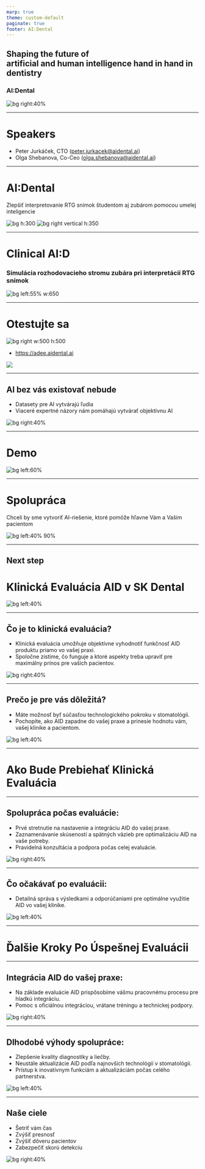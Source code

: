 ```yaml
---
marp: true
theme: custom-default
paginate: true
footer: AI:Dental
---
```


<!--_footer: "" -->

## Shaping the future of<br>artificial and human intelligence hand in hand in dentistry
### AI:Dental

![bg right:40%](img/mascot/AID_1.svg)

---

# Speakers
- Peter Jurkáček, CTO (peter.jurkacek@aidental.ai)
- Olga Shebanova, Co-Ceo (olga.shebanova@aidental.ai)

---

# AI:Dental
Zlepšiť interpretovanie RTG snímok študentom aj zubárom pomocou umelej inteligencie

![bg h:300](img/edu/3.png)
![bg right vertical h:350](img/edu/4.png)

---

# Clinical AI:D
### Simulácia rozhodovacieho stromu zubára pri interpretácií RTG snímok

![bg left:55% w:650](img/sankey.svg)

---

# Otestujte sa

![bg right w:500 h:500](img/adee/2.png)
- https://adee.aidental.ai

![](img/adee/1.png)

---

## AI bez vás existovať nebude
- Datasety pre AI vytvárajú ľudia
- Viaceré expertné názory nám pomáhajú vytvárať objektívnu AI

![bg right:40%](img/mascot/AID_16.svg)


---

# Demo

![bg left:60%](img/mascot/AID_0_smile.svg)

---

# Spolupráca
Chceli by sme vytvoriť AI-riešenie, ktoré pomôže hľavne Vám a Vašim pacientom

![bg left:40% 90%](img/mascot/AID_10.svg)

---


## Next step
# Klinická Evaluácia AID v SK Dental

![bg left:40%](img/mascot/AID_5.svg)

---

## Čo je to klinická evaluácia?

- Klinická evaluácia umožňuje objektívne vyhodnotiť funkčnosť AID produktu priamo vo vašej praxi.
- Spoločne zistíme, čo funguje a ktoré aspekty treba upraviť pre maximálny prínos pre vašich pacientov.

![bg right:40%](img/mascot/AID_23.svg)
<!-- ![bg vertical right 20%](img/clinicalaid/01.jpg) -->
<!-- ![bg right 50%](img/mascot/AID_23.svg) -->

---

## Prečo je pre vás dôležitá?

- Máte možnosť byť súčasťou technologického pokroku v stomatológii.
- Pochopíte, ako AID zapadne do vašej praxe a prinesie hodnotu vám, vašej klinike a pacientom.

![bg left:40%](img/mascot/AID_23.svg)

---

# Ako Bude Prebiehať Klinická Evaluácia

---

## Spolupráca počas evaluácie:

- Prvé stretnutie na nastavenie a integráciu AID do vašej praxe.
- Zaznamenávanie skúseností a spätných väzieb pre optimalizáciu AID na vaše potreby.
- Pravidelná konzultácia a podpora počas celej evaluácie.

![bg right:40%](img/mascot/AID_13.svg)

---

## Čo očakávať po evaluácii:

- Detailná správa s výsledkami a odporúčaniami pre optimálne využitie AID vo vašej klinike.

![bg left:40%](img/mascot/AID_13.svg)

---

# Ďalšie Kroky Po Úspešnej Evaluácii

---

## Integrácia AID do vašej praxe:

- Na základe evaluácie AID prispôsobíme vášmu pracovnému procesu pre hladkú integráciu.
- Pomoc s oficiálnou integráciou, vrátane tréningu a technickej podpory.

![bg right:40%](img/mascot/AID_5.svg)

--- 

## Dlhodobé výhody spolupráce:

- Zlepšenie kvality diagnostiky a liečby.
- Neustále aktualizácie AID podľa najnovších technológií v stomatológii.
- Prístup k inovatívnym funkciám a aktualizáciám počas celého partnerstva.

![bg left:40%](img/mascot/AID_5.svg)

---

## Naše ciele

- Šetriť vám čas
- Zvýšiť presnosť
- Zvýšiť dôveru pacientov 
- Zabezpečiť skorú detekciu

![bg right:40%](img/mascot/AID_10.svg)

<!-- - Zvýšená presnosť: AI spoľahlivo zachytí jemné problémy, ktoré môžu byť prehliadnuté ľudským okom, čím sa znižujú chyby v diagnostike.

- Úspora času: Automatizovaná analýza vám ušetrí cenný čas, ktorý môžete využiť na starostlivosť o pacientov a plánovanie liečby.

- Konzistentnosť: AI poskytuje konzistentné diagnostické výsledky bez ohľadu na úroveň skúseností zubára, čím sa znižujú rozdiely v diagnózach.

- Dôvera pacientov: Diagnózy podporované AI dodávajú pacientom ďalšiu vrstvu istoty a môžu zvýšiť dôveru v liečebný plán.

- Skorá detekcia: AI dokáže zachytiť problémy už v skorých štádiách, čo vám umožňuje zamerať sa na preventívnu starostlivosť namiesto reaktívnej liečby. -->